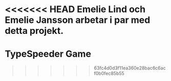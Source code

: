 <<<<<<< HEAD
Emelie Lind och Emelie Jansson arbetar i par med detta projekt.
=======
# TypeSpeeder Game

>>>>>>> 63fc4d0d3f11ea360e28bac6c6acf0b0fec85b55
